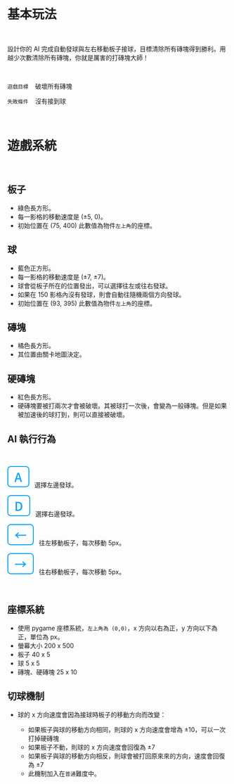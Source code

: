 # 基本玩法

<br />

設計你的 AI 完成自動發球與左右移動板子接球，目標清除所有磚塊得到勝利。用越少次數清除所有磚塊，你就是厲害的打磚塊大師！

<br />

`遊戲目標` &nbsp;&nbsp;&nbsp;破壞所有磚塊

`失敗條件` &nbsp;&nbsp;&nbsp;沒有接到球

<br />

# 遊戲系統

<br />

## 板子

- 綠色長方形。
- 每一影格的移動速度是 (±5, 0)。
- 初始位置在 (75, 400) 此數值為物件`左上角`的座標。

## 球

- 藍色正方形。
- 每一影格的移動速度是 (±7, ±7)。
- 球會從板子所在的位置發出，可以選擇往左或往右發球。
- 如果在 150 影格內沒有發球，則會自動往隨機兩個方向發球。
- 初始位置在 (93, 395) 此數值為物件`左上角`的座標。

## 磚塊

- 橘色長方形。
- 其位置由關卡地圖決定。

## 硬磚塊

- 紅色長方形。
- 硬磚塊要被打兩次才會被破壞。其被球打一次後，會變為一般磚塊。但是如果被加速後的球打到，則可以直接被破壞。

## AI 執行行為

<br />

![A-key](/assets/icons/a.svg)&nbsp;&nbsp;&nbsp;選擇左邊發球。

![D-key](/assets/icons/d.svg)&nbsp;&nbsp;&nbsp;選擇右邊發球。

![left-key](/assets/icons/left.svg)&nbsp;&nbsp;&nbsp;往左移動板子，每次移動 5px。

![right-key](/assets/icons/right.svg)&nbsp;&nbsp;&nbsp;往右移動板子，每次移動 5px。

<br />

## 座標系統

- 使用 pygame 座標系統，`左上角為 (0,0)`，x 方向以右為正，y 方向以下為正，單位為 px。
- 螢幕大小 200 x 500
- 板子 40 x 5
- 球 5 x 5
- 磚塊、硬磚塊 25 x 10

## 切球機制

- 球的 x 方向速度會因為接球時板子的移動方向而改變：

  - 如果板子與球的移動方向相同，則球的 x 方向速度會增為 ±10，可以一次打掉硬磚塊
  - 如果板子不動，則球的 x 方向速度會回復為 ±7
  - 如果板子與球的移動方向相反，則球會被打回原來來的方向，速度會回復為 ±7
  - 此機制加入在`普通`難度中。

